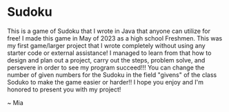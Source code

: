 # Sudoku
This is a game of Sudoku that I wrote in Java that anyone can utilize for free!
I made this game in May of 2023 as a high school Freshmen.
This was my first game/larger project that I wrote completely without using any starter code or external assistance!
I managed to learn from that how to design and plan out a project, carry out the steps, problem solve, and persevere in order to see my program succeed!!!
You can change the number of given numbers for the Sudoku in the field "givens" of the class Soduko to make the game easier or harder!!
I hope you enjoy and I'm honored to present you with my project!

~ Mia
